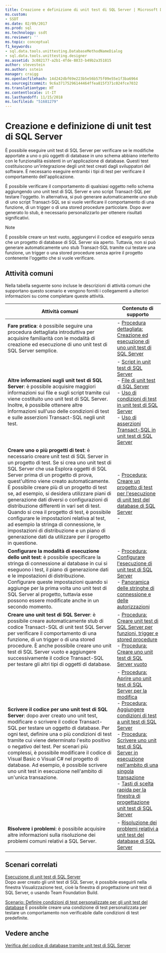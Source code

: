 ```yaml
---
title: Creazione e definizione di unit test di SQL Server | Microsoft Docs
ms.custom:
- SSDT
ms.date: 02/09/2017
ms.prod: sql
ms.technology: ssdt
ms.reviewer: ''
ms.topic: conceptual
f1_keywords:
- sql.data.tools.unittesting.DatabaseMethodNameDialog
- sql.data.tools.unittesting.designer
ms.assetid: 3c082177-a2b1-4fde-8833-b49b2a351815
author: stevestein
ms.author: sstein
manager: craigg
ms.openlocfilehash: 14d242dbf69e223b5e56b575f09e55e1f3ba6964
ms.sourcegitcommit: 9c6a37175296144464ffea815f371c024fce7032
ms.translationtype: HT
ms.contentlocale: it-IT
ms.lasthandoff: 11/15/2018
ms.locfileid: "51681279"
---
```

# <a name="creating-and-defining-sql-server-unit-tests"></a>Creazione e definizione di unit test di SQL Server
È possibile eseguire unit test di SQL Server per verificare se le modifiche apportate a uno o più oggetti di database in uno schema abbiano interferito con le funzionalità esistenti in un'applicazione di database. Questi test costituiscono un'integrazione degli unit test creati dagli sviluppatori del software. È necessario eseguire entrambi i tipi di test per verificare il comportamento dell'applicazione.  
  
È possibile verificare il comportamento di qualsiasi oggetto nello schema aggiungendo uno unit test di SQL Server e uno script Transact\-SQL per testare l'oggetto. In alternativa, si può generare automaticamente uno stub di uno script Transact\-SQL se si vuole verificare il comportamento di una funzione, di un trigger o di una stored procedure particolare. Dopo aver generato lo stub, è necessario personalizzarlo per ottenere risultati significativi.  
  
> [!NOTE]  
> È possibile creare un test vuoto, aggiungervi il codice ed eseguirlo senza che un progetto di database di SQL Server sia aperto. Tuttavia, non si può generare automaticamente uno stub Transact\-SQL tramite cui testare una funzione, un trigger o una stored procedure senza aprire il progetto contenente l'oggetto che si vuole verificare.  
  
## <a name="common-tasks"></a>Attività comuni  
Nella tabella seguente sono incluse le descrizioni di attività comuni che supportano questo scenario e vengono forniti i collegamenti a ulteriori informazioni su come completare queste attività.  
  
|Attività comuni|Contenuto di supporto|  
|----------------|----------------------|  
|**Fare pratica**: è possibile seguire una procedura dettagliata introduttiva per acquisire familiarità con le modalità di creazione ed esecuzione di uno unit test di SQL Server semplice.|-   [Procedura dettagliata: Creazione ed esecuzione di uno unit test di SQL Server](../ssdt/walkthrough-creating-and-running-a-sql-server-unit-test.md)|  
|**Altre informazioni sugli unit test di SQL Server**: è possibile acquisire maggiori informazioni sui file e sugli script tramite cui viene costituito uno unit test di SQL Server. Inoltre, è possibile ottenere altre informazioni sull'uso delle condizioni di test e sulle asserzioni Transact\-SQL negli unit test.|-   [Script in unit test di SQL Server](../ssdt/scripts-in-sql-server-unit-tests.md)<br />-   [File di unit test di SQL Server](../ssdt/sql-server-unit-test-files.md)<br />-   [Uso di condizioni di test in unit test di SQL Server](../ssdt/using-test-conditions-in-sql-server-unit-tests.md)<br />-   [Uso di asserzioni Transact-SQL in unit test di SQL Server](../ssdt/using-transact-sql-assertions-in-sql-server-unit-tests.md)|  
|**Creare uno o più progetti di test**: è necessario creare unit test di SQL Server in un progetto di test. Se si crea uno unit test di SQL Server che usa Esplora oggetti di SQL Server prima di un progetto di prova, quest'ultimo viene creato automaticamente. È possibile creare più di un progetto di test se, ad esempio, si desidera utilizzare piani di generazione dati diversi o configurazioni di distribuzione differenti in vari set di test. Quando si crea il progetto di test, è possibile configurare le impostazioni relativa al test, ad esempio la stringa di connessione, le impostazioni di distribuzione e un piano di generazione dati da utilizzare per il progetto in questione.|-   [Procedura: Creare un progetto di test per l'esecuzione di unit test del database di SQL Server](../ssdt/how-to-create-a-test-project-for-sql-server-database-unit-testing.md)<br />-|  
|**Configurare la modalità di esecuzione dello unit test**: è possibile specificare la stringa di connessione al database in cui si eseguono i test, il piano di generazione dati e le impostazioni di distribuzione. Configurare queste impostazioni quando si aggiunge per la prima volta uno unit test di SQL Server al progetto, tuttavia esse possono essere modificate anche in un secondo momento.|-   [Procedura: Configurare l'esecuzione di unit test di SQL Server](../ssdt/how-to-configure-sql-server-unit-test-execution.md)<br />-   [Panoramica delle stringhe di connessione e delle autorizzazioni](../ssdt/overview-of-connection-strings-and-permissions.md)|  
|**Creare uno unit test di SQL Server**: è possibile creare automaticamente stub di codice Transact\-SQL di unit test SQL Server per verificare il comportamento di una funzione, di un trigger o di una stored procedure. È anche possibile creare uno unit test di SQL Server vuoto e aggiungere successivamente il codice Transact\-SQL per testare gli altri tipi di oggetti di database.|-   [Procedura: Creare unit test di SQL Server per funzioni, trigger e stored procedure](../ssdt/how-to-create-unit-tests-for-functions-triggers-stored-procedures.md)<br />-   [Procedura: Creare uno unit test di SQL Server vuoto](../ssdt/how-to-create-an-empty-sql-server-unit-test.md)|  
|**Scrivere il codice per uno unit test di SQL Server**: dopo aver creato uno unit test, modificare o scrivere il codice Transact\-SQL per testare un oggetto di database. Per ogni test, definire una o più condizioni di test tramite cui viene determinato l'esito positivo o negativo del test. Per scenari più complessi, è possibile modificare il codice di Visual Basic o Visual C\# nel progetto di database. Ad esempio, è possibile scrivere uno unit test in esecuzione nell'ambito di un'unica transazione.|-   [Procedura: Aprire uno unit test di SQL Server per la modifica](../ssdt/how-to-open-a-sql-server-unit-test-to-edit.md)<br />-   [Procedura: Aggiungere condizioni di test a unit test di SQL Server](../ssdt/how-to-add-test-conditions-to-sql-server-unit-tests.md)<br />-   [Procedura: Scrivere uno unit test di SQL Server in esecuzione nell'ambito di una singola transazione](../ssdt/how-to-write-sql-server-unit-test-that-runs-in-single-transaction-scope.md)<br />-   [Tasti di scelta rapida per la finestra di progettazione unit test di SQL Server](../ssdt/keyboard-shortcuts-for-sql-server-unit-test-designer.md)|  
|**Risolvere i problemi**: è possibile acquisire altre informazioni sulla risoluzione dei problemi comuni relativi a SQL Server.|-   [Risoluzione dei problemi relativi a unit test del database di SQL Server](../ssdt/troubleshooting-sql-server-database-unit-testing-issues.md)|  
  
## <a name="related-scenarios"></a>Scenari correlati  
[Esecuzione di unit test di SQL Server](../ssdt/running-sql-server-unit-tests.md)  
Dopo aver creato gli unit test di SQL Server, è possibile eseguirli nella finestra Visualizzazione test, cioè la finestra di progettazione unit test di SQL Server, o usando Team Foundation Build.  
  
[Scenario: Definire condizioni di test personalizzate per gli unit test del database](https://msdn.microsoft.com/library/dd193282(VS.100).aspx)  
È possibile creare una condizione di test personalizzata per testare un comportamento non verificabile dalle condizioni di test predefinite.  
  
## <a name="see-also"></a>Vedere anche  
[Verifica del codice di database tramite unit test di SQL Server](../ssdt/verifying-database-code-by-using-sql-server-unit-tests.md)  
  
